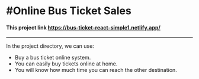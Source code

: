 # #Online Bus Ticket Sales
#### This project  link https://bus-ticket-react-simple1.netlify.app/
***
In the project directory, we can use:
+ Buy a bus ticket online system.
+ You can easily buy tickets online at home.
+ You will know how much time you can reach the other destination.
